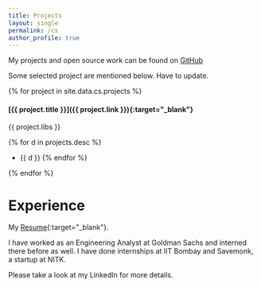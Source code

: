 ```yaml
---
title: Projects
layout: single
permalink: /cs
author_profile: true
---
```


My projects and open source work can be found on [GitHub](https://github.com/omkarprabhu-98)

Some selected project are mentioned below. Have to update.

{% for project in site.data.cs.projects %}
#### [{{ project.title }}]({{ project.link }}){:target="_blank"}
{{ project.libs }}

{% for d in projects.desc %}
- {{ d }}
{% endfor %}

{% endfor %}

# Experience

My [Resume](https://drive.google.com/file/d/1kjG3KJ63q_i92vl-cmtvMJThuuqeTp8B/view){:target="_blank"}.

I have worked as an Engineering Analyst at Goldman Sachs and interned there before as well. I have done internships at IIT Bombay and Savemonk, a startup at NITK.

Please take a look at my LinkedIn for more details.